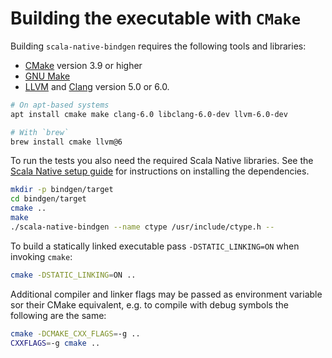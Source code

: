 # Building the executable with `CMake`

Building `scala-native-bindgen` requires the following tools and libraries:

 - [CMake] version 3.9 or higher
 - [GNU Make]
 - [LLVM] and [Clang] version 5.0 or 6.0.

```sh
# On apt-based systems
apt install cmake make clang-6.0 libclang-6.0-dev llvm-6.0-dev

# With `brew`
brew install cmake llvm@6
```

To run the tests you also need the required Scala Native libraries.
See the [Scala Native setup guide] for instructions on installing the dependencies.

```sh
mkdir -p bindgen/target
cd bindgen/target
cmake ..
make
./scala-native-bindgen --name ctype /usr/include/ctype.h --
```

To build a statically linked executable pass `-DSTATIC_LINKING=ON` when invoking `cmake`:

```sh
cmake -DSTATIC_LINKING=ON ..
```

Additional compiler and linker flags may be passed as environment variable sor their CMake
equivalent, e.g. to compile with debug symbols the following are the same:

```sh
cmake -DCMAKE_CXX_FLAGS=-g ..
CXXFLAGS=-g cmake ..
```

 [CMake]: https://cmake.org/
 [GNU Make]: https://www.gnu.org/software/make/
 [LLVM]: https://llvm.org/
 [Clang]: https://clang.llvm.org/
 [Scala Native setup guide]: http://www.scala-native.org/en/latest/user/setup.html
